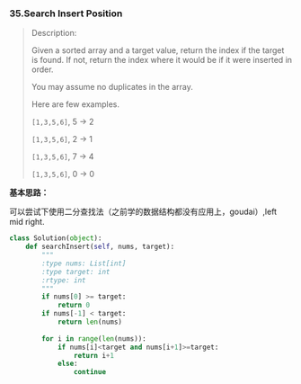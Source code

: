 ### 35.Search Insert Position

> Description:
>
> Given a sorted array and a target value, return the index if the target is found. If not, return the index where it would be if it were inserted in order.
>
> You may assume no duplicates in the array.
>
> Here are few examples.
>
> `[1,3,5,6]`, 5 → 2
>
> `[1,3,5,6]`, 2 → 1
>
> `[1,3,5,6]`, 7 → 4
>
> `[1,3,5,6]`, 0 → 0

**基本思路：**

可以尝试下使用二分查找法（之前学的数据结构都没有应用上，goudai）,left mid right.

```python
class Solution(object):
    def searchInsert(self, nums, target):
        """
        :type nums: List[int]
        :type target: int
        :rtype: int
        """
        if nums[0] >= target:
            return 0
        if nums[-1] < target:
            return len(nums)
        
        for i in range(len(nums)):   
            if nums[i]<target and nums[i+1]>=target:
                return i+1
            else:
                continue
```

